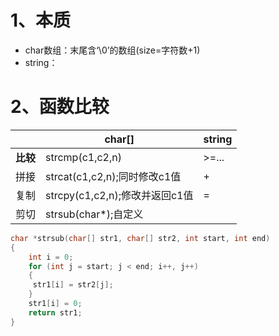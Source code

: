 # 1、本质
- char数组：末尾含‘\0’的数组(size=字符数+1)
- string：
# 2、函数比较
|  | **char[]** | **string** |
| ---- | ---- | ---- |
| **比较** | strcmp(c1,c2,n) | >=... |
| 拼接 | strcat(c1,c2,n);同时修改c1值 | + |
| 复制 | strcpy(c1,c2,n);修改并返回c1值 | = |
| 剪切 | strsub(char*);自定义 |  |
```cpp
char *strsub(char[] str1, char[] str2, int start, int end)
{
	int i = 0;
	for (int j = start; j < end; i++, j++) 
	{
     str1[i] = str2[j];
	}   
	str1[i] = 0;
	return str1;
}

